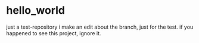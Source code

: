 # hello_world
just a test-repository
i make an edit about the branch, just for the test. if you happened to see this project, ignore it.
